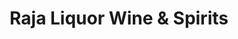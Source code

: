 ---
title: "Raja Liquor Wine & Spirits"
url: /livermore/raja-liquor-wine-and-spirits/
shop: alcohol
---